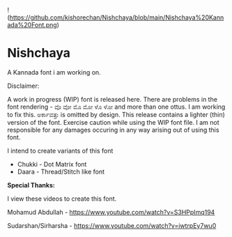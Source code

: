 !(https://github.com/kishorechan/Nishchaya/blob/main/Nishchaya%20Kannada%20Font.png)
# Nishchaya
A Kannada font i am working on. 

Disclaimer:

A work in progress (WIP) font is released here.  There are problems in the font rendering - ವೊ  ವೋ  ಮೊ  ಮೋ ಳೊ ಳೋ and more than one ottus.  I am working to fix this. ಅರ್ಕಾವತ್ತು is omitted by design. This release contains a lighter (thin) version of the font. Exercise caution while using the WIP font file.  I am not responsible for any damages occuring in any way arising out of using this font.

I intend to create variants of this font 
- Chukki - Dot Matrix font
- Daara - Thread/Stitch like font

**Special Thanks:**

I view these videos to create this font.

Mohamud Abdullah - https://www.youtube.com/watch?v=S3HPpImq194

Sudarshan/Sirharsha - https://www.youtube.com/watch?v=iwtrpEy7wu0



